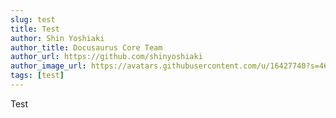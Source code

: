 ```yaml
---
slug: test
title: Test
author: Shin Yoshiaki
author_title: Docusaurus Core Team
author_url: https://github.com/shinyoshiaki
author_image_url: https://avatars.githubusercontent.com/u/16427740?s=460&u=698e3da50c8d6921f28e8da0f16372c42b0a1a5a&v=4
tags: [test]
---
```


Test
